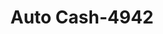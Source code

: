 ---
f_zip-code: 37122
f_state-code: TN
title: Auto Cash-4942
f_phone: 615-758-5946
f_city-only: Mount Juliet
f_address: 11880 Lebanon Road Mount Juliet
f_location-unique-id: '4942'
slug: auto-cash-4942
updated-on: '2024-05-30T13:46:58.046Z'
created-on: '2024-05-30T13:36:59.803Z'
published-on: '2024-05-30T13:54:32.469Z'
f_city-state: cms/city/mount-juliet-tn.md
f_company: cms/company/auto-cash.md
f_state: cms/state/tennessee.md
layout: '[payday-loan].html'
tags: payday-loan
---